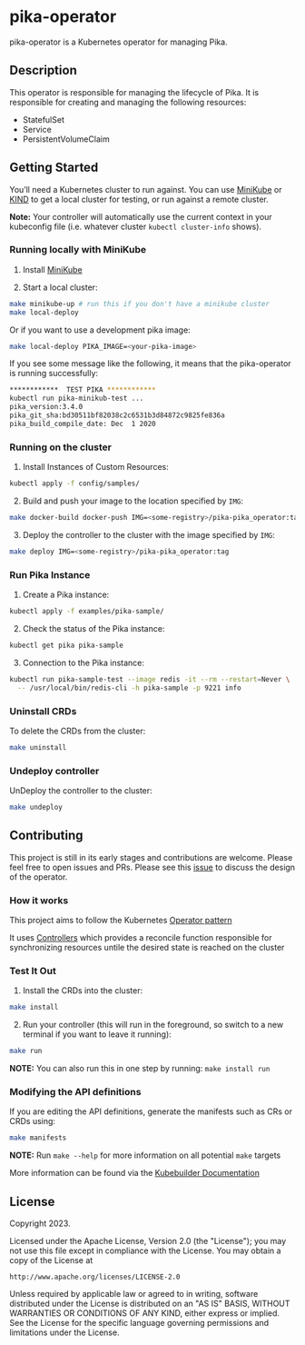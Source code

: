 # pika-operator

pika-operator is a Kubernetes operator for managing Pika.

## Description

This operator is responsible for managing the lifecycle of Pika.
It is responsible for creating and managing the following resources:

- StatefulSet
- Service
- PersistentVolumeClaim

## Getting Started

You’ll need a Kubernetes cluster to run against. You can use [MiniKube](https://minikube.sigs.k8s.io) 
or [KIND](https://kind.sigs.k8s.io) to get a local cluster for testing, or run against a remote cluster.

**Note:** Your controller will automatically use the current context in your kubeconfig file (i.e. whatever
cluster `kubectl cluster-info` shows).

### Running locally with MiniKube

1. Install [MiniKube](https://minikube.sigs.k8s.io/docs/start/)
 
2. Start a local cluster:

```sh
make minikube-up # run this if you don't have a minikube cluster
make local-deploy
```

Or if you want to use a development pika image:

```sh
make local-deploy PIKA_IMAGE=<your-pika-image>
```

If you see some message like the following, it means that the pika-operator is running successfully:

```sh
************  TEST PIKA ************
kubectl run pika-minikub-test ...
pika_version:3.4.0
pika_git_sha:bd30511bf82038c2c6531b3d84872c9825fe836a
pika_build_compile_date: Dec  1 2020
````

### Running on the cluster

1. Install Instances of Custom Resources:

```sh
kubectl apply -f config/samples/
```

2. Build and push your image to the location specified by `IMG`:

```sh
make docker-build docker-push IMG=<some-registry>/pika-pika_operator:tag
```

3. Deploy the controller to the cluster with the image specified by `IMG`:

```sh
make deploy IMG=<some-registry>/pika-pika_operator:tag
```

### Run Pika Instance

1. Create a Pika instance:

```sh
kubectl apply -f examples/pika-sample/
```

2. Check the status of the Pika instance:

```sh
kubectl get pika pika-sample
```

3. Connection to the Pika instance:

```sh
kubectl run pika-sample-test --image redis -it --rm --restart=Never \
  -- /usr/local/bin/redis-cli -h pika-sample -p 9221 info
```

### Uninstall CRDs

To delete the CRDs from the cluster:

```sh
make uninstall
```

### Undeploy controller

UnDeploy the controller to the cluster:

```sh
make undeploy
```

## Contributing

This project is still in its early stages and contributions are welcome. Please feel free to open issues and PRs.
Please see this [issue](https://github.com/OpenAtomFoundation/pika/issues/1236) to discuss the design of the operator.

### How it works

This project aims to follow the
Kubernetes [Operator pattern](https://kubernetes.io/docs/concepts/extend-kubernetes/operator/)

It uses [Controllers](https://kubernetes.io/docs/concepts/architecture/controller/)
which provides a reconcile function responsible for synchronizing resources untile the desired state is reached on the
cluster

### Test It Out

1. Install the CRDs into the cluster:

```sh
make install
```

2. Run your controller (this will run in the foreground, so switch to a new terminal if you want to leave it running):

```sh
make run
```

**NOTE:** You can also run this in one step by running: `make install run`

### Modifying the API definitions

If you are editing the API definitions, generate the manifests such as CRs or CRDs using:

```sh
make manifests
```

**NOTE:** Run `make --help` for more information on all potential `make` targets

More information can be found via the [Kubebuilder Documentation](https://book.kubebuilder.io/introduction.html)

## License

Copyright 2023.

Licensed under the Apache License, Version 2.0 (the "License");
you may not use this file except in compliance with the License.
You may obtain a copy of the License at

    http://www.apache.org/licenses/LICENSE-2.0

Unless required by applicable law or agreed to in writing, software
distributed under the License is distributed on an "AS IS" BASIS,
WITHOUT WARRANTIES OR CONDITIONS OF ANY KIND, either express or implied.
See the License for the specific language governing permissions and
limitations under the License.


